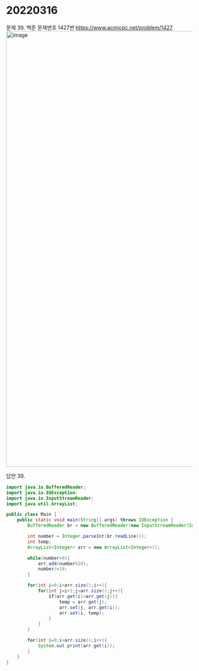20220316
========
문제 39. 백준 문제번호 1427번 https://www.acmicpc.net/problem/1427
<br/>
<img width="1173" alt="image" src="https://user-images.githubusercontent.com/65878311/158409844-2ddfa946-4144-4f93-a84e-7c3ab9166c4f.png">


답안 39.
~~~java
import java.io.BufferedReader;
import java.io.IOException;
import java.io.InputStreamReader;
import java.util.ArrayList;

public class Main {
    public static void main(String[] args) throws IOException {
        BufferedReader br = new BufferedReader(new InputStreamReader(System.in));

        int number = Integer.parseInt(br.readLine());
        int temp;
        ArrayList<Integer> arr = new ArrayList<Integer>();

        while(number>0){
            arr.add(number%10);
            number/=10;
        }

        for(int i=0;i<arr.size();i++){
            for(int j=i+1;j<arr.size();j++){
                if(arr.get(i)<arr.get(j)){
                    temp = arr.get(j);
                    arr.set(j, arr.get(i));
                    arr.set(i, temp);
                }
            }
        }

        for(int i=0;i<arr.size();i++){
            System.out.print(arr.get(i));
        }
    }
}
~~~
